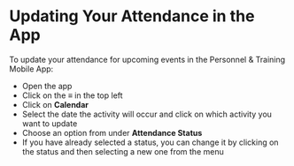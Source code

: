 # Updating Your Attendance in the App

To update your attendance for upcoming events in the Personnel & Training Mobile App: 

* Open the app
* Click on the **≡** in the top left
* Click on **Calendar**
* Select the date the activity will occur and click on which activity you want to update
* Choose an option from under **Attendance Status**
* If you have already selected a status, you can change it by clicking on the status and then selecting a new one from the menu

